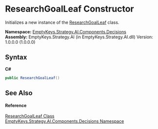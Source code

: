 # ResearchGoalLeaf Constructor 
 

Initializes a new instance of the <a href="T_EmptyKeys_Strategy_AI_Components_Decisions_ResearchGoalLeaf">ResearchGoalLeaf</a> class.

**Namespace:**&nbsp;<a href="N_EmptyKeys_Strategy_AI_Components_Decisions">EmptyKeys.Strategy.AI.Components.Decisions</a><br />**Assembly:**&nbsp;EmptyKeys.Strategy.AI (in EmptyKeys.Strategy.AI.dll) Version: 1.0.0.0 (1.0.0.0)

## Syntax

**C#**<br />
``` C#
public ResearchGoalLeaf()
```


## See Also


#### Reference
<a href="T_EmptyKeys_Strategy_AI_Components_Decisions_ResearchGoalLeaf">ResearchGoalLeaf Class</a><br /><a href="N_EmptyKeys_Strategy_AI_Components_Decisions">EmptyKeys.Strategy.AI.Components.Decisions Namespace</a><br />